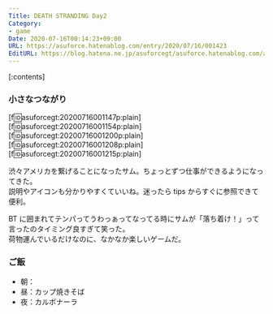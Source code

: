 ```yaml
---
Title: DEATH STRANDING Day2
Category:
- game
Date: 2020-07-16T00:14:23+09:00
URL: https://asuforce.hatenablog.com/entry/2020/07/16/001423
EditURL: https://blog.hatena.ne.jp/asuforcegt/asuforce.hatenablog.com/atom/entry/26006613599029610
---
```


[:contents]

###  小さなつながり

[f:id:asuforcegt:20200716001147p:plain][f:id:asuforcegt:20200716001154p:plain][f:id:asuforcegt:20200716001200p:plain][f:id:asuforcegt:20200716001208p:plain][f:id:asuforcegt:20200716001215p:plain]

渋々アメリカを繋げることになったサム。ちょっとずつ仕事ができるようになってきた。  
説明やアイコンも分かりやすくていいね。迷ったら tips からすぐに参照できて便利。  

BT に囲まれてテンパってうわっぁってなってる時にサムが「落ち着け！」って言ったのタイミング良すぎて笑った。  
荷物運んでいるだけなのに、なかなか楽しいゲームだ。

### ご飯

- 朝：
- 昼：カップ焼きそば
- 夜：カルボナーラ
